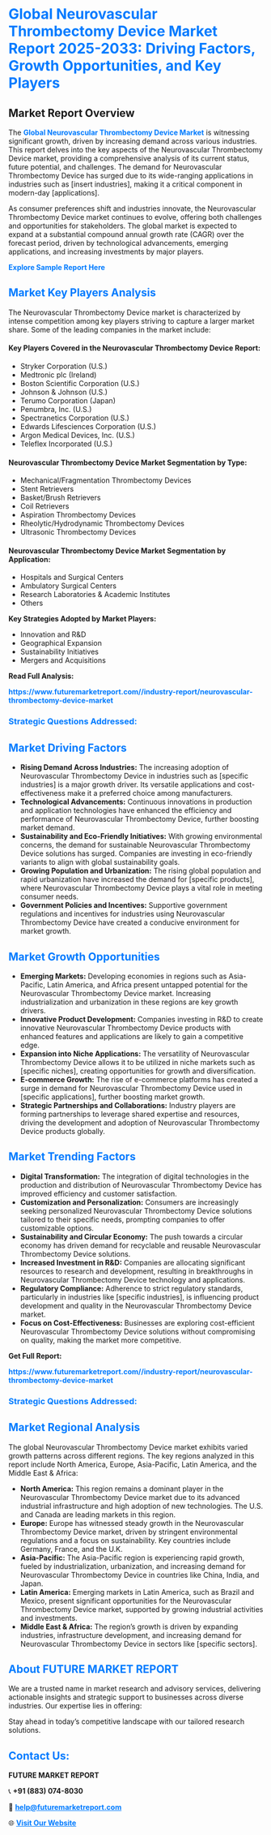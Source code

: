 <h1 style="color: #007BFF;">Global Neurovascular Thrombectomy Device Market Report 2025-2033: Driving Factors, Growth Opportunities, and Key Players</h1>

<section id="overview">
<h2>Market Report Overview</h2>
<p>The <a href="https://www.futuremarketreport.com//industry-report/neurovascular-thrombectomy-device-market" style="color: #007BFF; text-decoration: none;"><strong>Global Neurovascular Thrombectomy Device Market</strong></a> is witnessing significant growth, driven by increasing demand across various industries. This report delves into the key aspects of the Neurovascular Thrombectomy Device market, providing a comprehensive analysis of its current status, future potential, and challenges. The demand for Neurovascular Thrombectomy Device has surged due to its wide-ranging applications in industries such as [insert industries], making it a critical component in modern-day [applications].</p>
<p>As consumer preferences shift and industries innovate, the Neurovascular Thrombectomy Device market continues to evolve, offering both challenges and opportunities for stakeholders. The global market is expected to expand at a substantial compound annual growth rate (CAGR) over the forecast period, driven by technological advancements, emerging applications, and increasing investments by major players.</p>
</section>

<section id="overview">
<p><a href="https://www.futuremarketreport.com//request-sample/reportId=53878" style="color: #007BFF; text-decoration: none;"><strong>Explore Sample Report Here</strong></a></p>
</section>

<section id="key-players">
<h2 style="color: #007BFF;">Market Key Players Analysis</h2>
<p>The Neurovascular Thrombectomy Device market is characterized by intense competition among key players striving to capture a larger market share. Some of the leading companies in the market include:</p>
<h4>Key Players Covered in the Neurovascular Thrombectomy Device Report:</h4>
<ul><li>Stryker Corporation (U.S.)</li><li>Medtronic plc (Ireland)</li><li>Boston Scientific Corporation (U.S.)</li><li>Johnson &amp; Johnson (U.S.)</li><li>Terumo Corporation (Japan)</li><li>Penumbra, Inc. (U.S.)</li><li>Spectranetics Corporation (U.S.)</li><li>Edwards Lifesciences Corporation (U.S.)</li><li>Argon Medical Devices, Inc. (U.S.)</li><li>Teleflex Incorporated (U.S.)</li></ul>
<h4>Neurovascular Thrombectomy Device Market Segmentation by Type:</h4>
<ul><li>Mechanical/Fragmentation Thrombectomy Devices</li><li>Stent Retrievers</li><li>Basket/Brush Retrievers</li><li>Coil Retrievers</li><li>Aspiration Thrombectomy Devices</li><li>Rheolytic/Hydrodynamic Thrombectomy Devices</li><li>Ultrasonic Thrombectomy Devices</li></ul>

<h4>Neurovascular Thrombectomy Device Market Segmentation by Application:</h4>
<ul><li>Hospitals and Surgical Centers</li><li>Ambulatory Surgical Centers</li><li>Research Laboratories &amp; Academic Institutes</li><li>Others</li></ul>
<p><strong>Key Strategies Adopted by Market Players:</strong></p>
<ul>
<li>Innovation and R&D</li>
<li>Geographical Expansion</li>
<li>Sustainability Initiatives</li>
<li>Mergers and Acquisitions</li>
</ul>
</section>

<section>
<p><strong>Read Full Analysis: </strong></p><a href="https://www.futuremarketreport.com//industry-report/neurovascular-thrombectomy-device-market" style="color: #007BFF; text-decoration: none;"><strong>https://www.futuremarketreport.com//industry-report/neurovascular-thrombectomy-device-market</strong></a>
<h3 style="color: #007BFF;">Strategic Questions Addressed:</h3>
</section>

<section id="driving-factors">
<h2 style="color: #007BFF;">Market Driving Factors</h2>
<ul>
<li><strong>Rising Demand Across Industries:</strong> The increasing adoption of Neurovascular Thrombectomy Device in industries such as [specific industries] is a major growth driver. Its versatile applications and cost-effectiveness make it a preferred choice among manufacturers.</li>
<li><strong>Technological Advancements:</strong> Continuous innovations in production and application technologies have enhanced the efficiency and performance of Neurovascular Thrombectomy Device, further boosting market demand.</li>
<li><strong>Sustainability and Eco-Friendly Initiatives:</strong> With growing environmental concerns, the demand for sustainable Neurovascular Thrombectomy Device solutions has surged. Companies are investing in eco-friendly variants to align with global sustainability goals.</li>
<li><strong>Growing Population and Urbanization:</strong> The rising global population and rapid urbanization have increased the demand for [specific products], where Neurovascular Thrombectomy Device plays a vital role in meeting consumer needs.</li>
<li><strong>Government Policies and Incentives:</strong> Supportive government regulations and incentives for industries using Neurovascular Thrombectomy Device have created a conducive environment for market growth.</li>
</ul>
</section>

<section id="growth-opportunities">
<h2 style="color: #007BFF;">Market Growth Opportunities</h2>
<ul>
<li><strong>Emerging Markets:</strong> Developing economies in regions such as Asia-Pacific, Latin America, and Africa present untapped potential for the Neurovascular Thrombectomy Device market. Increasing industrialization and urbanization in these regions are key growth drivers.</li>
<li><strong>Innovative Product Development:</strong> Companies investing in R&D to create innovative Neurovascular Thrombectomy Device products with enhanced features and applications are likely to gain a competitive edge.</li>
<li><strong>Expansion into Niche Applications:</strong> The versatility of Neurovascular Thrombectomy Device allows it to be utilized in niche markets such as [specific niches], creating opportunities for growth and diversification.</li>
<li><strong>E-commerce Growth:</strong> The rise of e-commerce platforms has created a surge in demand for Neurovascular Thrombectomy Device used in [specific applications], further boosting market growth.</li>
<li><strong>Strategic Partnerships and Collaborations:</strong> Industry players are forming partnerships to leverage shared expertise and resources, driving the development and adoption of Neurovascular Thrombectomy Device products globally.</li>
</ul>
</section>

<section id="trending-factors">
<h2 style="color: #007BFF;">Market Trending Factors</h2>
<ul>
<li><strong>Digital Transformation:</strong> The integration of digital technologies in the production and distribution of Neurovascular Thrombectomy Device has improved efficiency and customer satisfaction.</li>
<li><strong>Customization and Personalization:</strong> Consumers are increasingly seeking personalized Neurovascular Thrombectomy Device solutions tailored to their specific needs, prompting companies to offer customizable options.</li>
<li><strong>Sustainability and Circular Economy:</strong> The push towards a circular economy has driven demand for recyclable and reusable Neurovascular Thrombectomy Device solutions.</li>
<li><strong>Increased Investment in R&D:</strong> Companies are allocating significant resources to research and development, resulting in breakthroughs in Neurovascular Thrombectomy Device technology and applications.</li>
<li><strong>Regulatory Compliance:</strong> Adherence to strict regulatory standards, particularly in industries like [specific industries], is influencing product development and quality in the Neurovascular Thrombectomy Device market.</li>
<li><strong>Focus on Cost-Effectiveness:</strong> Businesses are exploring cost-efficient Neurovascular Thrombectomy Device solutions without compromising on quality, making the market more competitive.</li>
</ul>
</section>

<section>
<p><strong>Get Full Report: </strong></p><a href="https://www.futuremarketreport.com//industry-report/neurovascular-thrombectomy-device-market" style="color: #007BFF; text-decoration: none;"><strong>https://www.futuremarketreport.com//industry-report/neurovascular-thrombectomy-device-market</strong></a>
<h3 style="color: #007BFF;">Strategic Questions Addressed:</h3>
</section>


<section id="regional-analysis">
<h2 style="color: #007BFF;">Market Regional Analysis</h2>
<p>The global Neurovascular Thrombectomy Device market exhibits varied growth patterns across different regions. The key regions analyzed in this report include North America, Europe, Asia-Pacific, Latin America, and the Middle East & Africa:</p>
<ul>
<li><strong>North America:</strong> This region remains a dominant player in the Neurovascular Thrombectomy Device market due to its advanced industrial infrastructure and high adoption of new technologies. The U.S. and Canada are leading markets in this region.</li>
<li><strong>Europe:</strong> Europe has witnessed steady growth in the Neurovascular Thrombectomy Device market, driven by stringent environmental regulations and a focus on sustainability. Key countries include Germany, France, and the U.K.</li>
<li><strong>Asia-Pacific:</strong> The Asia-Pacific region is experiencing rapid growth, fueled by industrialization, urbanization, and increasing demand for Neurovascular Thrombectomy Device in countries like China, India, and Japan.</li>
<li><strong>Latin America:</strong> Emerging markets in Latin America, such as Brazil and Mexico, present significant opportunities for the Neurovascular Thrombectomy Device market, supported by growing industrial activities and investments.</li>
<li><strong>Middle East & Africa:</strong> The region’s growth is driven by expanding industries, infrastructure development, and increasing demand for Neurovascular Thrombectomy Device in sectors like [specific sectors].</li>
</ul>
</section>

<footer>
<h2 style="color: #007BFF;">About FUTURE MARKET REPORT</h2>
<p>We are a trusted name in market research and advisory services, delivering actionable insights and strategic support to businesses across diverse industries. Our expertise lies in offering:</p>

<p>Stay ahead in today’s competitive landscape with our tailored research solutions.</p>

<h2 style="color: #007BFF;">Contact Us:</h2>
<p><strong>FUTURE MARKET REPORT</strong></p>
<p>📞 <strong>+91 (883) 074-8030</strong></p>
<p>📧 <strong><a href="mailto:help@futuremarketreport.com" style="color: #007BFF;">help@futuremarketreport.com</a></strong></p>
<p>🌐 <strong><a href="https://www.futuremarketreport.com/" style="color: #007BFF;">Visit Our Website</a></strong></p>
</footer>